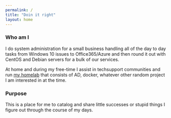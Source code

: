 ```yaml
---
permalink: /
title: "Doin it right"
layout: home
---
```

### Who am I
I do system administration for a small business handling all of the day to day tasks from Windows 10 issues to Office365/Azure and then round it out with CentOS and Debian servers for a bulk of our services.

At home and during my free-time I assist in techsupport communities and run [my homelab](/homelab) that consists of AD, docker, whatever other random project I am interested in at the time.

### Purpose
This is a place for me to catalog and share little successes or stupid things I figure out through the course of my days.